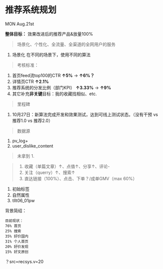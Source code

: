 # 推荐系统规划

MON Aug.21st

****整体目标：**** 效果改进后的推荐产品&放量100%

> 场景化、个性化、全流量、全渠道的全网用户的服务

1. 场景化 在不同的场景下，使用不同的算法

> 考核标准：

1. 首页feed流top100的CTR **↑5%** → **↑6%？**
2. 详情页CTR **↑2.1%**
3. 推荐系统的分发比例（部门KPI） **↑3.33%** → **↑9%**
4. 其它补充**非关键**目标：我的收藏找相似、etc.

> 里程碑

1. 10月27日：新算法完成开发和效果测试，达到可线上测试状态。（没有干预 vs 推荐1.0 vs 推荐2.0）

> 数据源

1. pv_log+
2. user_dislike_content

> 未拿到 1.

> 1. 收藏（单篇文章）↑、点值↑、分享↑、评论-
> 2. 关注（querry）↑、搜索↑
> 3. 直达链接（100%）、点击、下单？/成单GMV（max 60%）

1. 初始标签
2. 自然属性
3. tllt06_01pw

背景简绍：

```
目前现状：
76% 首页
25% 搜索
35% 好价国内
31% 个人首页
20% 好价发现
15% 好文原创
```

？src=recsys.v=20
